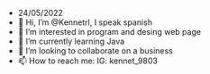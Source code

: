 - 24/05/2022
- 👋 Hi, I’m @Kennetrl, I speak spanish
- 👀 I’m interested in program and desing web page
- 🌱 I’m currently learning Java
- 💞️ I’m looking to collaborate on a business
- 📫 How to reach me: IG: kennet_9803

